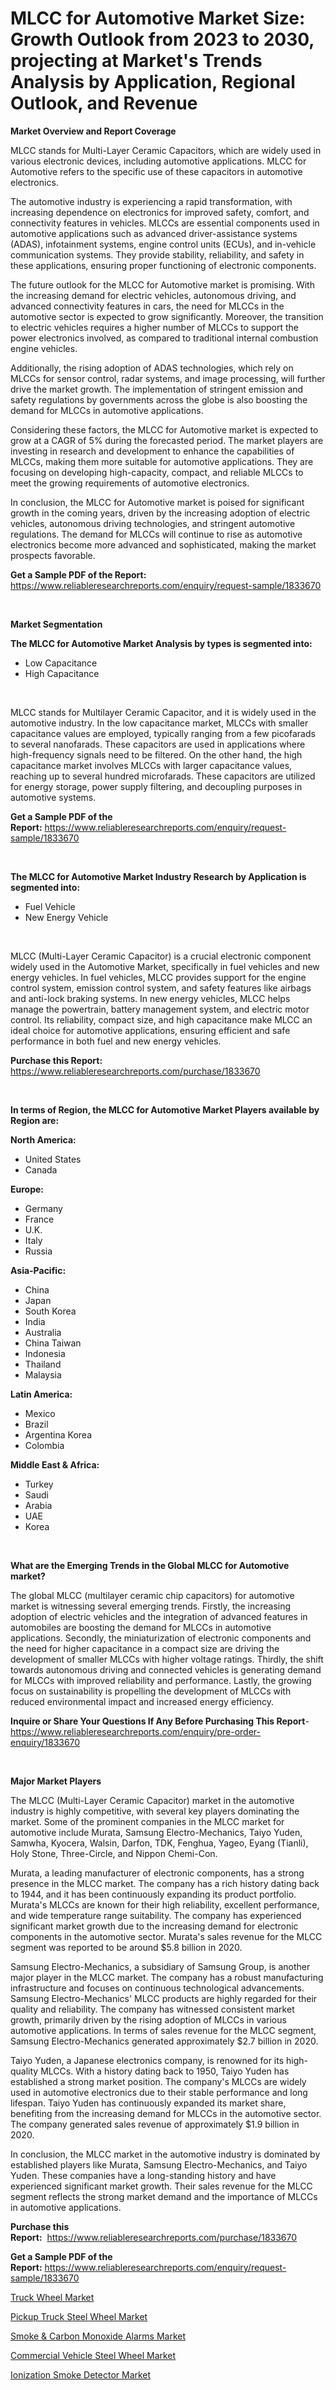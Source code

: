<p><h1>MLCC for Automotive Market Size: Growth Outlook from 2023 to 2030, projecting at Market's Trends Analysis by Application, Regional Outlook, and Revenue</h1></p><p><strong>Market Overview and Report Coverage</strong></p>
<p><p>MLCC stands for Multi-Layer Ceramic Capacitors, which are widely used in various electronic devices, including automotive applications. MLCC for Automotive refers to the specific use of these capacitors in automotive electronics. </p><p>The automotive industry is experiencing a rapid transformation, with increasing dependence on electronics for improved safety, comfort, and connectivity features in vehicles. MLCCs are essential components used in automotive applications such as advanced driver-assistance systems (ADAS), infotainment systems, engine control units (ECUs), and in-vehicle communication systems. They provide stability, reliability, and safety in these applications, ensuring proper functioning of electronic components.</p><p>The future outlook for the MLCC for Automotive market is promising. With the increasing demand for electric vehicles, autonomous driving, and advanced connectivity features in cars, the need for MLCCs in the automotive sector is expected to grow significantly. Moreover, the transition to electric vehicles requires a higher number of MLCCs to support the power electronics involved, as compared to traditional internal combustion engine vehicles.</p><p>Additionally, the rising adoption of ADAS technologies, which rely on MLCCs for sensor control, radar systems, and image processing, will further drive the market growth. The implementation of stringent emission and safety regulations by governments across the globe is also boosting the demand for MLCCs in automotive applications.</p><p>Considering these factors, the MLCC for Automotive market is expected to grow at a CAGR of 5% during the forecasted period. The market players are investing in research and development to enhance the capabilities of MLCCs, making them more suitable for automotive applications. They are focusing on developing high-capacity, compact, and reliable MLCCs to meet the growing requirements of automotive electronics.</p><p>In conclusion, the MLCC for Automotive market is poised for significant growth in the coming years, driven by the increasing adoption of electric vehicles, autonomous driving technologies, and stringent automotive regulations. The demand for MLCCs will continue to rise as automotive electronics become more advanced and sophisticated, making the market prospects favorable.</p></p>
<p><strong>Get a Sample PDF of the Report:</strong> <a href="https://www.reliableresearchreports.com/enquiry/request-sample/1833670">https://www.reliableresearchreports.com/enquiry/request-sample/1833670</a></p>
<p>&nbsp;</p>
<p><strong>Market Segmentation</strong></p>
<p><strong>The MLCC for Automotive Market Analysis by types is segmented into:</strong></p>
<p><ul><li>Low Capacitance</li><li>High Capacitance</li></ul></p>
<p>&nbsp;</p>
<p><p>MLCC stands for Multilayer Ceramic Capacitor, and it is widely used in the automotive industry. In the low capacitance market, MLCCs with smaller capacitance values are employed, typically ranging from a few picofarads to several nanofarads. These capacitors are used in applications where high-frequency signals need to be filtered. On the other hand, the high capacitance market involves MLCCs with larger capacitance values, reaching up to several hundred microfarads. These capacitors are utilized for energy storage, power supply filtering, and decoupling purposes in automotive systems.</p></p>
<p><strong>Get a Sample PDF of the Report:</strong>&nbsp;<a href="https://www.reliableresearchreports.com/enquiry/request-sample/1833670">https://www.reliableresearchreports.com/enquiry/request-sample/1833670</a></p>
<p>&nbsp;</p>
<p><strong>The MLCC for Automotive Market Industry Research by Application is segmented into:</strong></p>
<p><ul><li>Fuel Vehicle</li><li>New Energy Vehicle</li></ul></p>
<p>&nbsp;</p>
<p><p>MLCC (Multi-Layer Ceramic Capacitor) is a crucial electronic component widely used in the Automotive Market, specifically in fuel vehicles and new energy vehicles. In fuel vehicles, MLCC provides support for the engine control system, emission control system, and safety features like airbags and anti-lock braking systems. In new energy vehicles, MLCC helps manage the powertrain, battery management system, and electric motor control. Its reliability, compact size, and high capacitance make MLCC an ideal choice for automotive applications, ensuring efficient and safe performance in both fuel and new energy vehicles.</p></p>
<p><strong>Purchase this Report:</strong>&nbsp; <a href="https://www.reliableresearchreports.com/purchase/1833670">https://www.reliableresearchreports.com/purchase/1833670</a></p>
<p>&nbsp;</p>
<p><strong>In terms of Region, the MLCC for Automotive Market Players available by Region are:</strong></p>
<p>
    <p> <strong> North America: </strong>
        <ul>
            <li>United States</li>
            <li>Canada</li>
        </ul>
        </p> 
    <p> <strong> Europe: </strong>
        <ul>
            <li>Germany</li>
            <li>France</li>
            <li>U.K.</li>
            <li>Italy</li>
            <li>Russia</li>
        </ul>
        </p> 
    <p> <strong> Asia-Pacific: </strong>
        <ul>
            <li>China</li>
            <li>Japan</li>
            <li>South Korea</li>
            <li>India</li>
            <li>Australia</li>
            <li>China Taiwan</li>
            <li>Indonesia</li>
            <li>Thailand</li>
            <li>Malaysia</li>
        </ul>
        </p> 
    <p> <strong> Latin America: </strong>
        <ul>
            <li>Mexico</li>
            <li>Brazil</li>
            <li>Argentina Korea</li>
            <li>Colombia</li>
        </ul>
        </p> 
    <p> <strong> Middle East & Africa: </strong>
        <ul>
            <li>Turkey</li>
            <li>Saudi</li>
            <li>Arabia</li>
            <li>UAE</li>
            <li>Korea</li>
        </ul>
    </p>
    </p>
<p>&nbsp;</p>
<p><strong>What are the Emerging Trends in the Global MLCC for Automotive market?</strong></p>
<p><p>The global MLCC (multilayer ceramic chip capacitors) for automotive market is witnessing several emerging trends. Firstly, the increasing adoption of electric vehicles and the integration of advanced features in automobiles are boosting the demand for MLCCs in automotive applications. Secondly, the miniaturization of electronic components and the need for higher capacitance in a compact size are driving the development of smaller MLCCs with higher voltage ratings. Thirdly, the shift towards autonomous driving and connected vehicles is generating demand for MLCCs with improved reliability and performance. Lastly, the growing focus on sustainability is propelling the development of MLCCs with reduced environmental impact and increased energy efficiency.</p></p>
<p><strong>Inquire or Share Your Questions If Any Before Purchasing This Report</strong>- <a href="https://www.reliableresearchreports.com/enquiry/pre-order-enquiry/1833670">https://www.reliableresearchreports.com/enquiry/pre-order-enquiry/1833670</a></p>
<p>&nbsp;</p>
<p><strong>Major Market Players</strong></p>
<p><p>The MLCC (Multi-Layer Ceramic Capacitor) market in the automotive industry is highly competitive, with several key players dominating the market. Some of the prominent companies in the MLCC market for automotive include Murata, Samsung Electro-Mechanics, Taiyo Yuden, Samwha, Kyocera, Walsin, Darfon, TDK, Fenghua, Yageo, Eyang (Tianli), Holy Stone, Three-Circle, and Nippon Chemi-Con.</p><p>Murata, a leading manufacturer of electronic components, has a strong presence in the MLCC market. The company has a rich history dating back to 1944, and it has been continuously expanding its product portfolio. Murata's MLCCs are known for their high reliability, excellent performance, and wide temperature range suitability. The company has experienced significant market growth due to the increasing demand for electronic components in the automotive sector. Murata's sales revenue for the MLCC segment was reported to be around $5.8 billion in 2020.</p><p>Samsung Electro-Mechanics, a subsidiary of Samsung Group, is another major player in the MLCC market. The company has a robust manufacturing infrastructure and focuses on continuous technological advancements. Samsung Electro-Mechanics' MLCC products are highly regarded for their quality and reliability. The company has witnessed consistent market growth, primarily driven by the rising adoption of MLCCs in various automotive applications. In terms of sales revenue for the MLCC segment, Samsung Electro-Mechanics generated approximately $2.7 billion in 2020.</p><p>Taiyo Yuden, a Japanese electronics company, is renowned for its high-quality MLCCs. With a history dating back to 1950, Taiyo Yuden has established a strong market position. The company's MLCCs are widely used in automotive electronics due to their stable performance and long lifespan. Taiyo Yuden has continuously expanded its market share, benefiting from the increasing demand for MLCCs in the automotive sector. The company generated sales revenue of approximately $1.9 billion in 2020.</p><p>In conclusion, the MLCC market in the automotive industry is dominated by established players like Murata, Samsung Electro-Mechanics, and Taiyo Yuden. These companies have a long-standing history and have experienced significant market growth. Their sales revenue for the MLCC segment reflects the strong market demand and the importance of MLCCs in automotive applications.</p></p>
<p><strong>Purchase this Report:</strong>&nbsp;&nbsp;<a href="https://www.reliableresearchreports.com/purchase/1833670">https://www.reliableresearchreports.com/purchase/1833670</a></p>
<p></p>
<p><strong>Get a Sample PDF of the Report:</strong>&nbsp;<a href="https://www.reliableresearchreports.com/enquiry/request-sample/1833670">https://www.reliableresearchreports.com/enquiry/request-sample/1833670</a></p>
<p><p><a href="https://www.linkedin.com/pulse/truck-wheel-market-share-amp-new-trends-analysis-report/">Truck Wheel Market</a></p><p><a href="https://www.linkedin.com/pulse/pickup-truck-steel-wheel-market-size-share-global-analysis/">Pickup Truck Steel Wheel Market</a></p><p><a href="https://medium.com/@sk99912151/smoke-carbon-monoxide-alarms-market-the-key-to-successful-business-strategy-forecast-till-2030-b288d64346b8">Smoke & Carbon Monoxide Alarms Market</a></p><p><a href="https://www.linkedin.com/pulse/commercial-vehicle-steel-wheel-market-research-report-provides/">Commercial Vehicle Steel Wheel Market</a></p><p><a href="https://medium.com/@ssantosh15121999/ionization-smoke-detector-market-trends-forecast-and-competitive-analysis-to-2030-3530093ca778">Ionization Smoke Detector Market</a></p></p>